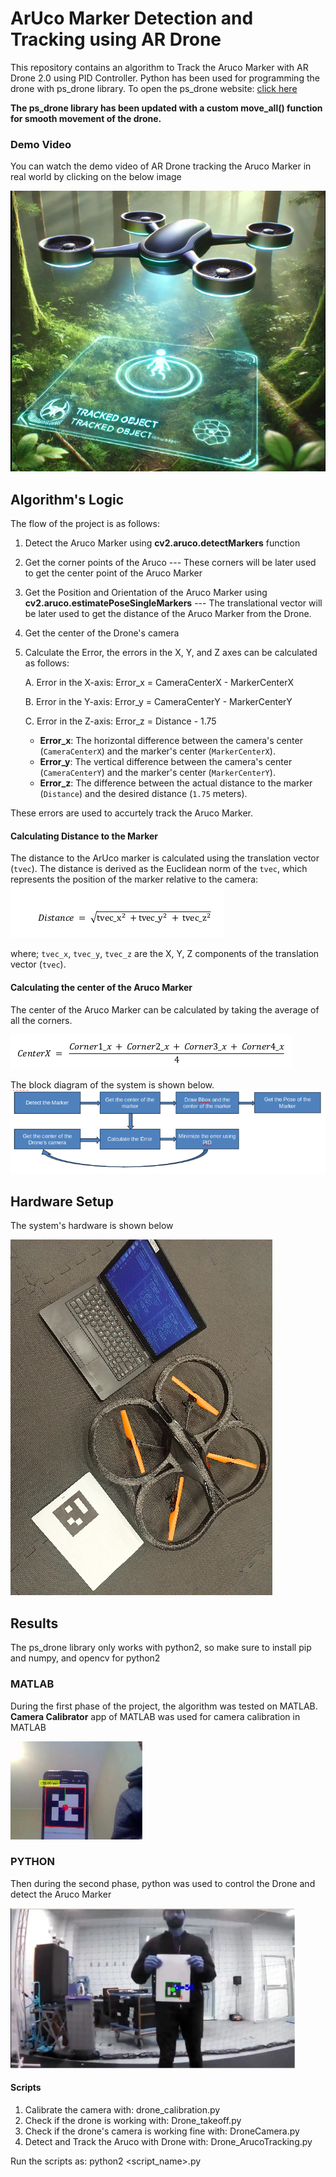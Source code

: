 # ArUco Marker Detection and Tracking using AR Drone
This repository contains an algorithm to Track the Aruco Marker with AR Drone 2.0 using PID Controller. Python has been used for programming the drone with ps_drone library. To open the ps_drone website: [click here](https://www.playsheep.de/drone/downloads.html) 

**The ps_drone library has been updated with a custom move_all() function for smooth movement of the drone.**

### Demo Video
You can watch the demo video of AR Drone tracking the Aruco Marker in real world by clicking on the below image

[![Watch the video](https://github.com/EhtishamAshraf/ArucoFollowingDrone/blob/c25abcaccf74ba185d958678957f8a6b36fb66d2/Images/drone_jungle.png)](https://youtu.be/UkY-DLqm0hI)

## Algorithm's Logic
The flow of the project is as follows:
1. Detect the Aruco Marker using **cv2.aruco.detectMarkers** function
2. Get the corner points of the Aruco --- These corners will be later used to get the center point of the Aruco Marker
3. Get the Position and Orientation of the Aruco Marker using **cv2.aruco.estimatePoseSingleMarkers** --- The translational 
   vector will be later used to get the distance of the Aruco Marker from the Drone.
4. Get the center of the Drone's camera
5. Calculate the Error, the errors in the X, Y, and Z axes can be calculated as follows:
   
      A.   Error in the X-axis: Error_x = CameraCenterX - MarkerCenterX
      
      B.   Error in the Y-axis: Error_y = CameraCenterY - MarkerCenterY
      
      C.   Error in the Z-axis: Error_z = Distance - 1.75
      
      - **Error_x**: The horizontal difference between the camera's center (`CameraCenterX`) and the marker's center (`MarkerCenterX`).
      - **Error_y**: The vertical difference between the camera's center (`CameraCenterY`) and the marker's center (`MarkerCenterY`).
      - **Error_z**: The difference between the actual distance to the marker (`Distance`) and the desired distance (`1.75` meters).

These errors are used to accurtely track the Aruco Marker.

#### Calculating Distance to the Marker

The distance to the ArUco marker is calculated using the translation vector (`tvec`). The distance is derived as the Euclidean norm of the `tvec`, which represents the position of the marker relative to the camera:
![distance of the aruco](https://github.com/EhtishamAshraf/ArucoFollowingDrone/blob/4e5d59b21460ec55a24e7cb632fc79da25173535/Images/distance_formula.png)

where; `tvec_x`, `tvec_y`, `tvec_z` are the X, Y, Z components of the translation vector (`tvec`).


#### Calculating the center of the Aruco Marker
The center of the Aruco Marker can be calculated by taking the average of all the corners.

![aruco center](https://github.com/EhtishamAshraf/ArucoFollowingDrone/blob/4e5d59b21460ec55a24e7cb632fc79da25173535/Images/aruco_center.png)

The block diagram of the system is shown below.
![block diagram](https://github.com/EhtishamAshraf/ArucoFollowingDrone/blob/b0d19a1f7c5dd784b1484c347183dc4f639fa1e5/Images/FLowchart.png)


## Hardware Setup
The system's hardware is shown below

![Hardware Setup](https://github.com/EhtishamAshraf/ArucoFollowingDrone/blob/c25abcaccf74ba185d958678957f8a6b36fb66d2/Images/drone_setup.png)

## Results
The ps_drone library only works with python2, so make sure to install pip and numpy, and opencv for python2

### MATLAB
During the first phase of the project, the algorithm was tested on MATLAB. **Camera Calibrator** app of MATLAB was used for camera calibration in MATLAB

![Matlab](https://github.com/EhtishamAshraf/ArucoFollowingDrone/blob/9aec3f104a6cf0c5605f08d6cd623814ee3e3d72/Images/Matlab_Aruco.png)

### PYTHON
Then during the second phase, python was used to control the Drone and detect the Aruco Marker

![Python](https://github.com/EhtishamAshraf/ArucoFollowingDrone/blob/9aec3f104a6cf0c5605f08d6cd623814ee3e3d72/Images/Python_Aruco.png)

#### Scripts
1. Calibrate the camera with: drone_calibration.py
2. Check if the drone is working with: Drone_takeoff.py
3. Check if the drone's camera is working fine with: DroneCamera.py
4. Detect and Track the Aruco with Drone with: Drone_ArucoTracking.py
   
Run the scripts as: python2 <script_name>.py
